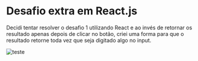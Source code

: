 # Desafio extra em React.js

Decidi tentar resolver o desafio 1 utilizando React e ao invés de retornar os resultado apenas depois de clicar no botão, criei uma forma para que o resultado retorne toda vez que seja digitado algo no input.

![teste](https://i.imgur.com/FXRV66e.gif)